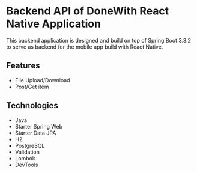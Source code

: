# Backend API of DoneWith React Native Application

This backend application is designed and build on top of Spring Boot 3.3.2 to serve as backend for the mobile app build with React Native.

## Features

- File Upload/Download
- Post/Get item

## Technologies

- Java
- Starter Spring Web
- Starter Data JPA
- H2
- PostgreSQL
- Validation
- Lombok
- DevTools